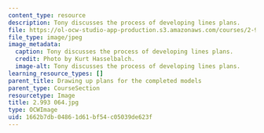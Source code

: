 ```yaml
---
content_type: resource
description: Tony discusses the process of developing lines plans.
file: https://ol-ocw-studio-app-production.s3.amazonaws.com/courses/2-993-special-topics-in-mechanical-engineering-the-art-and-science-of-boat-design-january-iap-2007/1662b7db04861d61bf54c05039de623f_2993064.jpg
file_type: image/jpeg
image_metadata:
  caption: Tony discusses the process of developing lines plans.
  credit: Photo by Kurt Hasselbalch.
  image-alt: Tony discusses the process of developing lines plans.
learning_resource_types: []
parent_title: Drawing up plans for the completed models
parent_type: CourseSection
resourcetype: Image
title: 2.993 064.jpg
type: OCWImage
uid: 1662b7db-0486-1d61-bf54-c05039de623f
---
```

